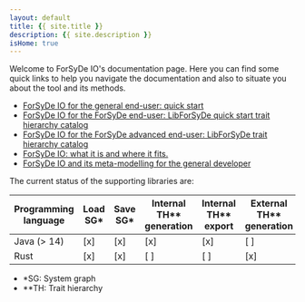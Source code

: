 ```yaml
---
layout: default
title: {{ site.title }}
description: {{ site.description }}
isHome: true
---
```


Welcome to ForSyDe IO's documentation page.
Here you can find some quick links to help you navigate the documentation
and also to situate you about the tool and its methods.

* [ForSyDe IO for the general end-user: quick start](usage)
* [ForSyDe IO for the ForSyDe end-user: LibForSyDe quick start trait hierarchy catalog](usage/libforsyde-quick-start)
* [ForSyDe IO for the ForSyDe advanced end-user: LibForSyDe trait hierarchy catalog](usage/catalog)
* [ForSyDe IO: what it is and where it fits.](about)
* [ForSyDe IO and its meta-modelling for the general developer](extend)

The current status of the supporting libraries are:

|Programming language| Load SG* | Save SG* | Internal TH** generation | Internal TH** export | External TH** generation |
|--------------------|----------|----------|------------------------|--------------------|------------------------|
| Java (> 14) | [x] | [x] | [x] | [x] | [ ] |
| Rust | [x] | [x] | [ ] | [ ] | [x] |

* *SG: System graph
* **TH: Trait hierarchy

<!-- ### 3) I am both a developer and a designer and want to extend the models themselves!

Well-met! Then you can checkout [Concepts]({{ site.baseurl }}/concept) to see how the
supporting libraries are generated for different languages based on the underlying model and contribute there!

Unless you'd like to test out just reading to memory and dumping to disk.
This subproject is intended to be consumed by tools and tool "vendors", 
or tool developers, so that [different steps of the design flow]({{ site.projects.forsyde }}#our-vision) can share a common model. 

If you're using other [ForSyDe]({{ site.projects.forsyde }}) tools like [IDeSyDe]({{ site.projects.idesyde}}), you're already benefiting from ForSyDe IO! -->
